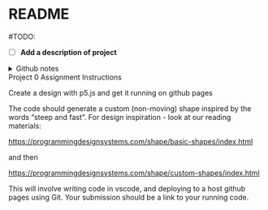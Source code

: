 # README

#TODO: 
- [ ] **Add a description of project**


<details>
<summary>Github notes</summary>


### Github docs
[Github Docs docs](https://docs.github.com/en/get-started)

![GitHub Conceptual Diagram](github_conceptual_diagram.png)

## Git Commands
### How to stage, commit and push changes to github

```bash
git status
git add README.md
git commit -m "Updated README.md with x"
git push origin main

```

The following will stage and commit all files in the repo
However, it will not stage new files
to stage new files you need to add them first

```bash
git commit -a "add note here"
```
[Github Notes](docs/githubNotes.md)

</details>

</details>
<summary>Project 0 Assignment Instructions</summary>

Create a design with p5.js and get it running on github pages

The code should generate a custom (non-moving) shape inspired by the words “steep and fast”. For design inspiration - look at our reading materials: 

https://programmingdesignsystems.com/shape/basic-shapes/index.html

and then

https://programmingdesignsystems.com/shape/custom-shapes/index.html

This will involve writing code in vscode, and deploying to a host github pages using Git. Your submission should be a link to your running code.
</details>
